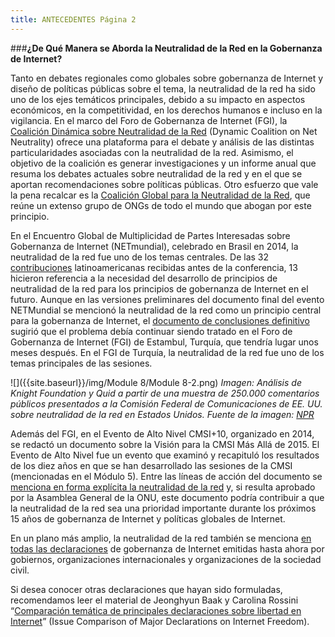 ```yaml
---
title: ANTECEDENTES Página 2
---
```


###**¿De Qué Manera se Aborda la Neutralidad de la Red en la Gobernanza de Internet?**

Tanto en debates regionales como globales sobre gobernanza de Internet y diseño de políticas públicas sobre el tema, la neutralidad de la red ha sido uno de los ejes temáticos principales, debido a su impacto en aspectos económicos, en la competitividad, en los derechos humanos e incluso en la vigilancia. En el marco del Foro de Gobernanza de Internet (FGI), la <a href="http://www.networkneutrality.info/" target="_blank">Coalición Dinámica sobre Neutralidad de la Red</a> (Dynamic Coalition on Net Neutrality) ofrece una plataforma para el debate y análisis de las distintas particularidades asociadas con la neutralidad de la red. Asimismo, el objetivo de la coalición es generar investigaciones y un informe anual que resuma los debates actuales sobre neutralidad de la red y en el que se aportan recomendaciones sobre políticas públicas. Otro esfuerzo que vale la pena recalcar es la <a href="https://www.thisisnetneutrality.org/" target="_blank">Coalición Global para la Neutralidad de la Red</a>, que reúne un extenso grupo de ONGs de todo el mundo que abogan por  este principio. 

En el Encuentro Global de Multiplicidad de Partes Interesadas sobre Gobernanza de Internet (NETmundial), celebrado en Brasil en 2014, la neutralidad de la red fue uno de los temas centrales. De las 32 <a href="http://content.netmundial.br/docs/contribs" target="_blank">contribuciones</a> latinoamericanas recibidas antes de la conferencia, 13 hicieron referencia a la necesidad del desarrollo de principios de neutralidad de la red para los principios de gobernanza de Internet en el futuro. Aunque en las versiones preliminares del documento final del evento NETMundial se mencionó la neutralidad de la red como un principio central para la gobernanza de Internet, el <a href="http://netmundial.br/wp-content/uploads/2014/04/NETmundial-Multistakeholder-Document.pdf" target="_blank">documento de conclusiones definitivo</a> sugirió que el problema debía continuar siendo tratado en el Foro de Gobernanza de Internet (FGI) de Estambul, Turquía, que tendría lugar unos meses después. En el FGI de Turquía, la neutralidad de la red fue uno de los temas principales de las sesiones. 

![]({{site.baseurl}}/img/Module 8/Module 8-2.png)
*Imagen:  Análisis de Knight Foundation y Quid a partir de una muestra de 250.000 comentarios públicos presentados a la Comisión Federal de Comunicaciones de EE. UU. sobre neutralidad de la red en Estados Unidos. Fuente de la imagen: <a href="http://www.npr.org/blogs/alltechconsidered/2014/08/12/339710293/a-fascinating-look-inside-those-1-1-million-open-internet-comments" target="_blank">NPR</a>*

Además del FGI, en el Evento de Alto Nivel CMSI+10, organizado en 2014, se redactó un documento sobre la Visión para la CMSI Más Allá de 2015. El Evento de Alto Nivel fue un evento que examinó y recapituló los resultados de los diez años en que se han desarrollado  las sesiones de la CMSI (mencionadas en el Módulo 5). Entre las líneas de acción del documento se <a href="https://www.accessnow.org/blog/2014/07/10/reflections-on-the-wsis10-high-level-event" target="_blank">menciona en forma explícita la neutralidad de la red</a> y, si resulta aprobado por la Asamblea General de la ONU, este documento podría contribuir a que la neutralidad de la red sea una prioridad importante durante los próximos 15 años de gobernanza de Internet y políticas globales de Internet.

En un plano más amplio, la neutralidad de la red también se menciona <a href="https://bestbits.net/wp-uploads/2013/10/ChartConceptNote_MB_CR.pdf" target="_blank">en todas las declaraciones</a> de gobernanza de Internet emitidas hasta ahora por gobiernos, organizaciones internacionales y organizaciones de la sociedad civil. 

Si desea conocer otras declaraciones que hayan sido formuladas, recomendamos leer el material de Jeonghyun Baak y Carolina Rossini “<a href="https://bestbits.net/wp-uploads/2013/10/ChartConceptNote_MB_CR.pdf" target="_blank">Comparación temática de principales declaraciones sobre libertad en Internet</a>” (Issue Comparison of Major Declarations on Internet Freedom).

